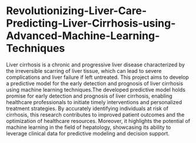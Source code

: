 # Revolutionizing-Liver-Care-Predicting-Liver-Cirrhosis-using-Advanced-Machine-Learning-Techniques

Liver cirrhosis is a chronic and progressive liver disease characterized by the irreversible scarring of liver tissue, which can lead to severe complications and liver failure if left untreated. This project aims to develop a predictive model for the early detection and prognosis of liver cirrhosis using machine learning techniques.The developed predictive model holds promise for early detection and prognosis of liver cirrhosis, enabling healthcare professionals to initiate timely interventions and personalized treatment strategies. By accurately identifying individuals at risk of cirrhosis, this research contributes to improved patient outcomes and the optimization of healthcare resources. Moreover, it highlights the potential of machine learning in the field of hepatology, showcasing its ability to leverage clinical data for predictive modeling and decision support.
